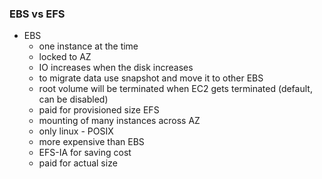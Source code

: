  ### EBS vs EFS ###
 * EBS 
    * one instance at the time
    * locked to AZ
    * IO increases when the disk increases
    * to migrate data use snapshot and move it to other EBS
    * root volume will be terminated when EC2 gets terminated (default, can be disabled)
    * paid for provisioned size
 EFS
    * mounting of many instances across AZ
    * only linux - POSIX
    * more expensive than EBS
    * EFS-IA for saving cost
    * paid for actual size
 
